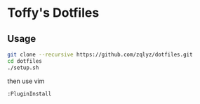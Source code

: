 # Toffy's Dotfiles

## Usage
```bash
git clone --recursive https://github.com/zqlyz/dotfiles.git
cd dotfiles
./setup.sh
```

then use vim


```
:PluginInstall
```
